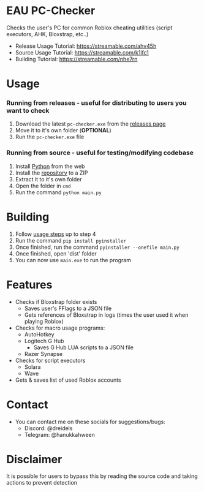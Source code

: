 # EAU PC-Checker
Checks the user's PC for common Roblox cheating utilities (script executors, AHK, Bloxstrap, etc..)

- Release Usage Tutorial: https://streamable.com/ahv45h
- Source Usage Tutorial: https://streamable.com/k1ifc1
- Building Tutorial: https://streamable.com/nhe7rn

# Usage
### Running from releases - useful for distributing to users you want to check
1. Download the latest `pc-checker.exe` from the [releases page](https://github.com/6ce/eau-pc-checker/releases/)
2. Move it to it's own folder (**OPTIONAL**)
3. Run the `pc-checker.exe` file

### Running from source - useful for testing/modifying codebase
1. Install [Python](https://python.org) from the web
2. Install the [repository](https://github.com/6ce/eau-pc-checker/archive/refs/heads/main.zip) to a ZIP
3. Extract it to it's own folder
4. Open the folder in `cmd`
5. Run the command `python main.py`

# Building
1. Follow [usage steps](https://github.com/6ce/eau-pc-checker/blob/main/README.md#usage) up to step 4
2. Run the command `pip install pyinstaller`
3. Once finished, run the command `pyinstaller --onefile main.py`
4. Once finished, open 'dist' folder
5. You can now use `main.exe` to run the program

# Features
- Checks if Bloxstrap folder exists
  - Saves user's FFlags to a JSON file
  - Gets references of Bloxstrap in logs (times the user used it when playing Roblox)
- Checks for macro usage programs:
  - AutoHotkey
  - Logitech G Hub
    - Saves G Hub LUA scripts to a JSON file
  - Razer Synapse
- Checks for script executors
  - Solara
  - Wave
- Gets & saves list of used Roblox accounts

# Contact
- You can contact me on these socials for suggestions/bugs:
  - Discord: @dreidels
  - Telegram: @hanukkahween

# Disclaimer
It is possible for users to bypass this by reading the source code and taking actions to prevent detection
